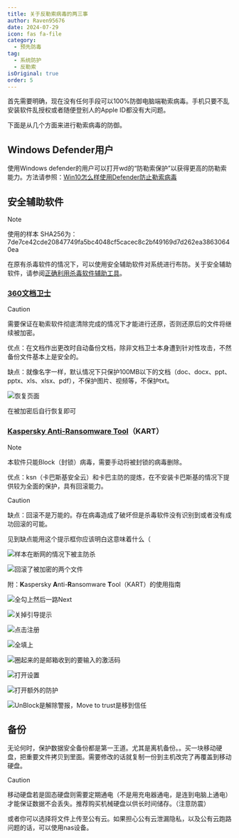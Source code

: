 ```yaml
---
title: 关于反勒索病毒的两三事
author: Raven95676
date: 2024-07-29
icon: fas fa-file
category:
  - 预先防毒
tag:
  - 系统防护
  - 反勒索
isOriginal: true
order: 5
---
```

首先需要明确，现在没有任何手段可以100%防御电脑端勒索病毒。手机只要不乱安装软件乱授权或者随便登别人的Apple ID都没有大问题。

下面是从几个方面来进行勒索病毒的防御。

## Windows Defender用户

使用Windows defender的用户可以打开wd的“防勒索保护”以获得更高的防勒索能力。方法请参照：[Win10怎么样使用Defender防止勒索病毒](https://jingyan.baidu.com/article/495ba841b715e538b20ede66.html)

## 安全辅助软件

> [!note]
> 使用的样本 SHA256为：7de7ce42cde20847749fa5bc4048cf5cacec8c2bf49169d7d262ea38630640ea

在原有杀毒软件的情况下，可以使用安全辅助软件对系统进行布防。关于安全辅助软件，请参阅[正确利用杀毒软件辅助工具](https://raven95676.github.io/prevention/6_auxiliary_antivirus.html)。

### [360文档卫士](https://weishi.360.cn/wendangweishi.html)

> [!caution]
> 需要保证在勒索软件彻底清除完成的情况下才能进行还原，否则还原后的文件将继续被加密。

优点：在文档作出更改时自动备份文档，除非文档卫士本身遭到针对性攻击，不然备份文件基本上是安全的。

缺点：就像名字一样，默认情况下只保护100MB以下的文档（doc、docx、ppt、pptx、xls、xlsx、pdf），不保护图片、视频等，不保护txt。

![恢复页面](https://ooo.0x0.ooo/2024/08/02/OtMFVF.png)

在被加密后自行恢复即可

### [Kaspersky Anti-Ransomware Tool](https://www.kaspersky.com/anti-ransomware-tool)（KART）

> [!note]
> 本软件只能Block（封锁）病毒，需要手动将被封锁的病毒删除。

优点：ksn（卡巴斯基安全云）和卡巴主防的提炼，在不安装卡巴斯基的情况下提供较为全面的保护，具有回滚能力。

> [!caution]
> 缺点：回滚不是万能的。存在病毒造成了破坏但是杀毒软件没有识别到或者没有成功回滚的可能。
>
> 见到缺点能用这个提示框你应该明白这意味着什么（

![样本在断网的情况下被主防杀](https://ooo.0x0.ooo/2024/08/02/OtM1Qb.png)

![回滚了被加密的两个文件](https://ooo.0x0.ooo/2024/08/02/OtM73l.png)

附：**K**aspersky **A**nti-**R**ansomware **T**ool（KART）的使用指南

![全勾上然后一路Next](https://ooo.0x0.ooo/2024/08/02/OtMprC.png)

![关掉引导提示](https://ooo.0x0.ooo/2024/08/02/OtMmqN.png)

![点击注册](https://ooo.0x0.ooo/2024/08/02/OtMyVS.png)

![全填上](https://ooo.0x0.ooo/2024/08/02/OtMZbK.png)

![圈起来的是邮箱收到的要输入的激活码](https://ooo.0x0.ooo/2024/08/02/OtMvma.png)

![打开设置](https://ooo.0x0.ooo/2024/08/02/OtMeig.png)

![打开额外的防护](https://ooo.0x0.ooo/2024/08/02/OtMr4B.png)

![UnBlock是解除警报，Move to trust是移到信任](https://ooo.0x0.ooo/2024/08/02/OtMA2s.png)

## 备份

无论何时，保护数据安全备份都是第一王道。尤其是离机备份。。买一块移动硬盘，把重要文件拷贝到里面。需要修改的话就复制一份到主机改完了再覆盖到移动硬盘。

> [!caution]
> 移动硬盘若是固态硬盘则需要定期通电（不是用充电器通电，是连到电脑上通电）才能保证数据不会丢失。推荐购买机械硬盘以供长时间储存。（注意防震）

或者你可以选择将文件上传至公有云。如果担心公有云泄漏隐私，以及公有云跑路问题的话，可以使用nas设备。
